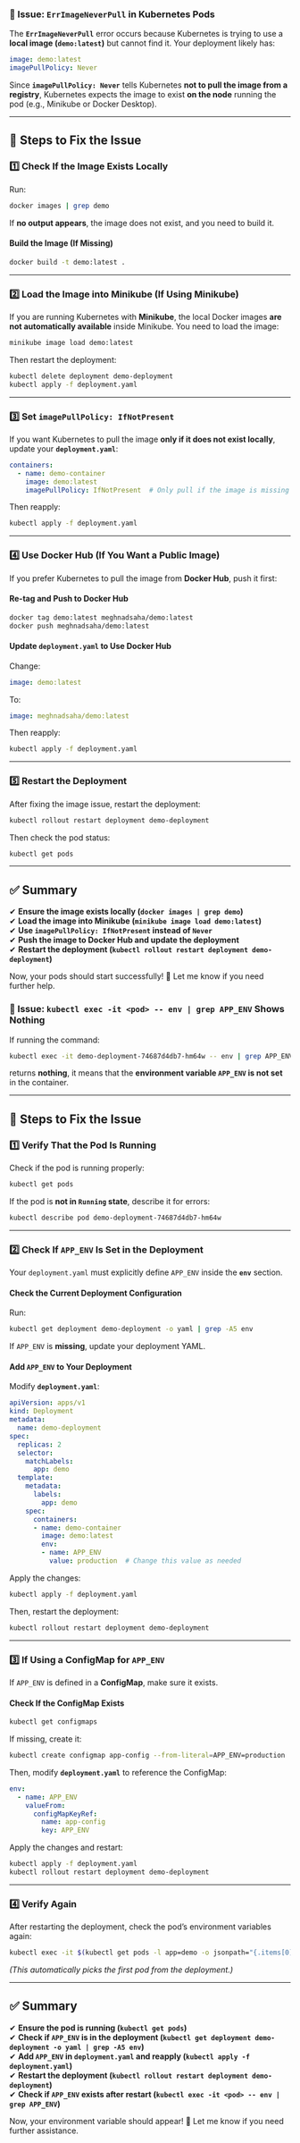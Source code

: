 ### **🚨 Issue: `ErrImageNeverPull` in Kubernetes Pods**
The **`ErrImageNeverPull`** error occurs because Kubernetes is trying to use a **local image (`demo:latest`)** but cannot find it. Your deployment likely has:

```yaml
image: demo:latest
imagePullPolicy: Never
```

Since **`imagePullPolicy: Never`** tells Kubernetes **not to pull the image from a registry**, Kubernetes expects the image to exist **on the node** running the pod (e.g., Minikube or Docker Desktop).

---

## **🔹 Steps to Fix the Issue**

### **1️⃣ Check If the Image Exists Locally**
Run:
```sh
docker images | grep demo
```
If **no output appears**, the image does not exist, and you need to build it.

#### **Build the Image (If Missing)**
```sh
docker build -t demo:latest .
```

---

### **2️⃣ Load the Image into Minikube (If Using Minikube)**
If you are running Kubernetes with **Minikube**, the local Docker images **are not automatically available** inside Minikube. You need to load the image:

```sh
minikube image load demo:latest
```

Then restart the deployment:
```sh
kubectl delete deployment demo-deployment
kubectl apply -f deployment.yaml
```

---

### **3️⃣ Set `imagePullPolicy: IfNotPresent`**
If you want Kubernetes to pull the image **only if it does not exist locally**, update your **`deployment.yaml`**:

```yaml
containers:
  - name: demo-container
    image: demo:latest
    imagePullPolicy: IfNotPresent  # Only pull if the image is missing locally
```
Then reapply:
```sh
kubectl apply -f deployment.yaml
```

---

### **4️⃣ Use Docker Hub (If You Want a Public Image)**
If you prefer Kubernetes to pull the image from **Docker Hub**, push it first:

#### **Re-tag and Push to Docker Hub**
```sh
docker tag demo:latest meghnadsaha/demo:latest
docker push meghnadsaha/demo:latest
```

#### **Update `deployment.yaml` to Use Docker Hub**
Change:
```yaml
image: demo:latest
```
To:
```yaml
image: meghnadsaha/demo:latest
```
Then reapply:
```sh
kubectl apply -f deployment.yaml
```

---

### **5️⃣ Restart the Deployment**
After fixing the image issue, restart the deployment:
```sh
kubectl rollout restart deployment demo-deployment
```
Then check the pod status:
```sh
kubectl get pods
```

---

## **✅ Summary**
✔ **Ensure the image exists locally (`docker images | grep demo`)**  
✔ **Load the image into Minikube (`minikube image load demo:latest`)**  
✔ **Use `imagePullPolicy: IfNotPresent` instead of `Never`**  
✔ **Push the image to Docker Hub and update the deployment**  
✔ **Restart the deployment (`kubectl rollout restart deployment demo-deployment`)**  

Now, your pods should start successfully! 🚀 Let me know if you need further help.

### **🚨 Issue: `kubectl exec -it <pod> -- env | grep APP_ENV` Shows Nothing**
If running the command:
```sh
kubectl exec -it demo-deployment-74687d4db7-hm64w -- env | grep APP_ENV
```
returns **nothing**, it means that the **environment variable `APP_ENV` is not set** in the container. 

---

## **🔹 Steps to Fix the Issue**

### **1️⃣ Verify That the Pod Is Running**
Check if the pod is running properly:
```sh
kubectl get pods
```
If the pod is **not in `Running` state**, describe it for errors:
```sh
kubectl describe pod demo-deployment-74687d4db7-hm64w
```

---

### **2️⃣ Check If `APP_ENV` Is Set in the Deployment**
Your `deployment.yaml` must explicitly define `APP_ENV` inside the **`env`** section.

#### **Check the Current Deployment Configuration**
Run:
```sh
kubectl get deployment demo-deployment -o yaml | grep -A5 env
```
If `APP_ENV` is **missing**, update your deployment YAML.

#### **Add `APP_ENV` to Your Deployment**
Modify **`deployment.yaml`**:
```yaml
apiVersion: apps/v1
kind: Deployment
metadata:
  name: demo-deployment
spec:
  replicas: 2
  selector:
    matchLabels:
      app: demo
  template:
    metadata:
      labels:
        app: demo
    spec:
      containers:
      - name: demo-container
        image: demo:latest
        env:
        - name: APP_ENV
          value: production  # Change this value as needed
```

Apply the changes:
```sh
kubectl apply -f deployment.yaml
```
Then, restart the deployment:
```sh
kubectl rollout restart deployment demo-deployment
```

---

### **3️⃣ If Using a ConfigMap for `APP_ENV`**
If `APP_ENV` is defined in a **ConfigMap**, make sure it exists.

#### **Check If the ConfigMap Exists**
```sh
kubectl get configmaps
```
If missing, create it:
```sh
kubectl create configmap app-config --from-literal=APP_ENV=production
```
Then, modify **`deployment.yaml`** to reference the ConfigMap:
```yaml
env:
  - name: APP_ENV
    valueFrom:
      configMapKeyRef:
        name: app-config
        key: APP_ENV
```
Apply the changes and restart:
```sh
kubectl apply -f deployment.yaml
kubectl rollout restart deployment demo-deployment
```

---

### **4️⃣ Verify Again**
After restarting the deployment, check the pod’s environment variables again:
```sh
kubectl exec -it $(kubectl get pods -l app=demo -o jsonpath="{.items[0].metadata.name}") -- env | grep APP_ENV
```
*(This automatically picks the first pod from the deployment.)*

---

## **✅ Summary**
✔ **Ensure the pod is running (`kubectl get pods`)**  
✔ **Check if `APP_ENV` is in the deployment (`kubectl get deployment demo-deployment -o yaml | grep -A5 env`)**  
✔ **Add `APP_ENV` in `deployment.yaml` and reapply (`kubectl apply -f deployment.yaml`)**  
✔ **Restart the deployment (`kubectl rollout restart deployment demo-deployment`)**  
✔ **Check if `APP_ENV` exists after restart (`kubectl exec -it <pod> -- env | grep APP_ENV`)**  

Now, your environment variable should appear! 🚀 Let me know if you need further assistance.